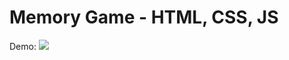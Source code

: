 # Memory Game - HTML, CSS, JS
Demo:
[![](https://img.youtube.com/vi/mLbtCEC9I1k/0.jpg)](https://www.youtube.com/watch?v=mLbtCEC9I1k)
